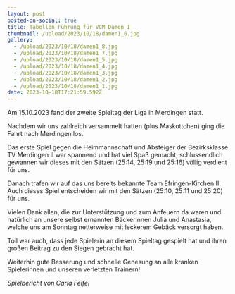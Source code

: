 ```yaml
---
layout: post
posted-on-social: true
title: Tabellen Führung für VCM Damen I
thumbnail: /upload/2023/10/18/damen1_6.jpg
gallery:
  - /upload/2023/10/18/damen1_8.jpg
  - /upload/2023/10/18/damen1_7.jpg
  - /upload/2023/10/18/damen1_5.jpg
  - /upload/2023/10/18/damen1_4.jpg
  - /upload/2023/10/18/damen1_3.jpg
  - /upload/2023/10/18/damen1_2.jpg
  - /upload/2023/10/18/damen1_1.jpg
date: 2023-10-18T17:21:59.592Z
---
```


Am 15.10.2023 fand der zweite Spieltag der Liga in Merdingen statt. 

Nachdem wir uns zahlreich versammelt hatten (plus Maskottchen) ging die Fahrt nach Merdingen los.

Das erste Spiel gegen die Heimmannschaft und Absteiger der Bezirksklasse TV Merdingen II war spannend und hat viel Spaß gemacht, schlussendlich gewannen wir dieses mit den Sätzen (25:14, 25:19 und 25:16) völlig verdient für uns.

Danach trafen wir auf das uns bereits bekannte Team Efringen-Kirchen II. Auch dieses Spiel entscheiden wir mit den Sätzen (25:10, 25:11 und 25:20) für uns.

Vielen Dank allen, die zur Unterstützung und zum Anfeuern da waren und natürlich an unsere selbst ernannten Bäckerinnen Julia und Anastasia, welche uns am Sonntag netterweise mit leckerem Gebäck versorgt haben. 

Toll war auch, dass jede Spielerin an diesem Spieltag gespielt hat und ihren großen Beitrag zu den Siegen gebracht hat.

Weiterhin gute Besserung und schnelle Genesung an alle kranken Spielerinnen und unseren verletzten Trainern!

*Spielbericht von Carla Feifel*

